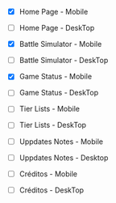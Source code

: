 - [x] Home Page - Mobile

- [ ] Home Page - DeskTop

- [x] Battle Simulator - Mobile

- [ ] Battle Simulator - DeskTop

- [x] Game Status - Mobile

- [ ] Game Status - DeskTop

- [ ] Tier Lists - Mobile

- [ ] Tier Lists - DeskTop

- [ ] Uppdates Notes - Mobile

- [ ] Uppdates Notes - Desktop

- [ ] Créditos - Mobile

- [ ] Créditos - DeskTop

  